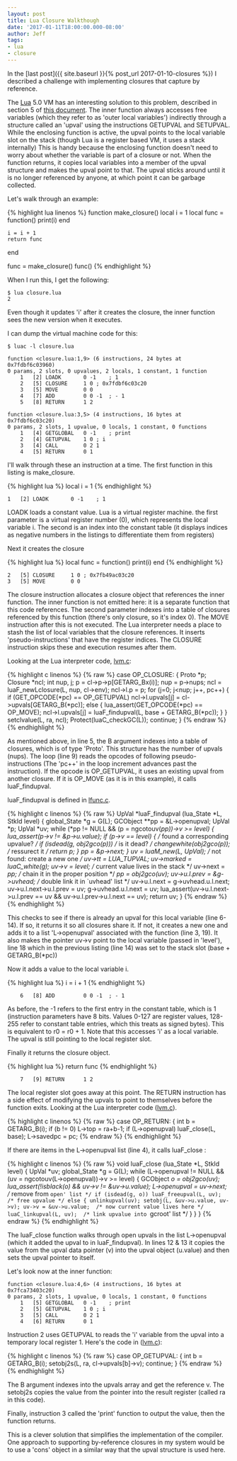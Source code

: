 ```yaml
---
layout: post
title: Lua Closure Walkthough
date: '2017-01-11T18:00:00.000-08:00'
author: Jeff
tags:
- lua
- closure
---
```


In the [last post]({{ site.baseurl }}{% post_url 2017-01-10-closures %}) I described
a challenge with implementing closures that capture by reference.

The [Lua](https://www.lua.org/) 5.0 VM has an interesting solution to this problem,
described in section 5 of [this document](https://www.lua.org/doc/jucs05.pdf).
The inner function always accesses free variables (which they refer to as
'outer local variables') indirectly through a structure called an 'upval' using
the instructions GETUPVAL and SETUPVAL. While the enclosing function is active,
the upval points to the local variable slot on the stack (though Lua is a
register based VM, it uses a stack internally) This is handy because the
enclosing function doesn't need to worry about whether the variable is part of
a closure or not. When the function returns, it copies local variables into a
member of the upval structure and makes the upval point to that. The upval
sticks around until it is no longer referenced by anyone, at which point it can
be garbage collected.

Let's walk through an example:

{% highlight lua linenos %}
function make_closure()
    local i = 1
    local func = function()
        print(i)
    end

    i = i + 1
    return func
end

func = make_closure()
func()
{% endhighlight %}

When I run this, I get the following:

    $ lua closure.lua
    2

Even though it updates 'i' after it creates the closure, the inner function sees the
new version when it executes.

I can dump the virtual machine code for this:

    $ luac -l closure.lua

    function <closure.lua:1,9> (6 instructions, 24 bytes at 0x7fdbf6c03960)
    0 params, 2 slots, 0 upvalues, 2 locals, 1 constant, 1 function
    	1	[2]	LOADK    	0 -1	; 1
    	2	[5]	CLOSURE  	1 0	; 0x7fdbf6c03c20
    	3	[5]	MOVE     	0 0
    	4	[7]	ADD      	0 0 -1	; - 1
    	5	[8]	RETURN   	1 2

    function <closure.lua:3,5> (4 instructions, 16 bytes at 0x7fdbf6c03c20)
    0 params, 2 slots, 1 upvalue, 0 locals, 1 constant, 0 functions
    	1	[4]	GETGLOBAL	0 -1	; print
    	2	[4]	GETUPVAL 	1 0	; i
    	3	[4]	CALL     	0 2 1
    	4	[5]	RETURN   	0 1

I'll walk through these an instruction at a time. The first function in this listing
is make_closure.

{% highlight lua %}
local i = 1
{% endhighlight %}

    1	[2]	LOADK    	0 -1	; 1

LOADK loads a constant value. Lua is a virtual register machine. the first parameter
is a virtual register number (0), which represents the local variable i. The second
is an index into the constant table (it displays indices as negative numbers in the
listings to differentiate them from registers)

Next it creates the closure

{% highlight lua %}
    local func = function()
        print(i)
    end
{% endhighlight %}

    2	[5]	CLOSURE  	1 0	; 0x7fb49ac03c20
    3	[5]	MOVE     	0 0

The closure instruction allocates a closure object that references the inner
function. The inner function is not emitted here: it is a separate function
that this code references. The second parameter indexes into a table of
closures referenced by this function (there's only closure, so it's index 0). The
MOVE instruction after this is not executed. The Lua interpreter needs a place
to stash the list of local variables that the closure references. It inserts
'pseudo-instructions' that have the register indices. The CLOSURE instruction
skips these and execution resumes after them.

Looking at the Lua interpreter code,
[lvm.c](https://github.com/LuaDist/lua/blob/d2e7e7d4d43ff9068b279a617c5b2ca2c2771676/src/lvm.c#L642):

{% highlight c linenos %}
{% raw %}
      case OP_CLOSURE: {
        Proto *p;
        Closure *ncl;
        int nup, j;
        p = cl->p->p[GETARG_Bx(i)];
        nup = p->nups;
        ncl = luaF_newLclosure(L, nup, cl->env);
        ncl->l.p = p;
        for (j=0; j<nup; j++, pc++) {
          if (GET_OPCODE(*pc) == OP_GETUPVAL)
            ncl->l.upvals[j] = cl->upvals[GETARG_B(*pc)];
          else {
            lua_assert(GET_OPCODE(*pc) == OP_MOVE);
            ncl->l.upvals[j] = luaF_findupval(L, base + GETARG_B(*pc));
          }
        }
        setclvalue(L, ra, ncl);
        Protect(luaC_checkGC(L));
        continue;
      }
{% endraw %}
{% endhighlight %}

As mentioned above, in line 5, the B argument indexes into a table
of closures, which is of type 'Proto'. This structure has the number of upvals
(nups). The loop (line 9) reads the opcodes of following pseudo-instructions (The
'pc++' in the loop increment advances past the instruction). If the opcode is
OP_GETUPVAL, it uses an existing upval from another closure. If it is OP_MOVE
(as it is in this example), it calls luaF_findupval.


luaF_findupval is defined in
[lfunc.c](https://github.com/LuaDist/lua/blob/d2e7e7d4d43ff9068b279a617c5b2ca2c2771676/src/lfunc.c#L96).

{% highlight c linenos %}
{% raw %}
UpVal *luaF_findupval (lua_State *L, StkId level) {
  global_State *g = G(L);
  GCObject **pp = &L->openupval;
  UpVal *p;
  UpVal *uv;
  while (*pp != NULL && (p = ngcotouv(*pp))->v >= level) {
    lua_assert(p->v != &p->u.value);
    if (p->v == level) {  /* found a corresponding upvalue? */
      if (isdead(g, obj2gco(p)))  /* is it dead? */
        changewhite(obj2gco(p));  /* ressurect it */
      return p;
    }
    pp = &p->next;
  }
  uv = luaM_new(L, UpVal);  /* not found: create a new one */
  uv->tt = LUA_TUPVAL;
  uv->marked = luaC_white(g);
  uv->v = level;  /* current value lives in the stack */
  uv->next = *pp;  /* chain it in the proper position */
  *pp = obj2gco(uv);
  uv->u.l.prev = &g->uvhead;  /* double link it in `uvhead' list */
  uv->u.l.next = g->uvhead.u.l.next;
  uv->u.l.next->u.l.prev = uv;
  g->uvhead.u.l.next = uv;
  lua_assert(uv->u.l.next->u.l.prev == uv && uv->u.l.prev->u.l.next == uv);
  return uv;
}
{% endraw %}
{% endhighlight %}

This checks to see if there is already an upval for this local variable (line 6-14). If so,
it returns it so all closures share it. If not, it creates a new one and adds
it to a list 'L->openupval' associated with the function (line 3, 19). It also makes the
pointer uv->v point to the local variable (passed in 'level'), line 18 which in the
previous listing (line 14) was set to the stack slot (base + GETARG_B(*pc))

Now it adds a value to the local variable i.

{% highlight lua %}
    i = i + 1
{% endhighlight %}

    	6	[8]	ADD      	0 0 -1	; - 1

As before, the -1 refers to the first entry in the constant table, which is 1
(instruction parameters have 8 bits. Values 0-127 are register values, 128-255
refer to constant table entries, which this treats as signed bytes). This is
equivalent to r0 = r0 + 1. Note that this accesses 'i' as a local variable. The
upval is still pointing to the local register slot.

Finally it returns the closure object.

{% highlight lua %}
    return func
{% endhighlight %}

    	7	[9]	RETURN   	1 2

The local register slot goes away at this point. The RETURN instruction has a
side effect of modifying the upvals to point to themselves before the function
exits. Looking at the Lua interpreter code
([lvm.c](https://github.com/LuaDist/lua/blob/d2e7e7d4d43ff9068b279a617c5b2ca2c2771676/src/lvm.c#L642)).


{% highlight c linenos %}
{% raw %}
   case OP_RETURN: {
     int b = GETARG_B(i);
     if (b != 0) L->top = ra+b-1;
     if (L->openupval) luaF_close(L, base);
     L->savedpc = pc;
{% endraw %}
{% endhighlight %}

If there are items in the L->openupval list (line 4), it calls luaF_close :

{% highlight c linenos %}
{% raw %}
 void luaF_close (lua_State *L, StkId level) {
   UpVal *uv;
   global_State *g = G(L);
   while (L->openupval != NULL && (uv = ngcotouv(L->openupval))->v >= level) {
     GCObject *o = obj2gco(uv);
     lua_assert(!isblack(o) && uv->v != &uv->u.value);
     L->openupval = uv->next;  /* remove from `open' list */
     if (isdead(g, o))
       luaF_freeupval(L, uv);  /* free upvalue */
     else {
       unlinkupval(uv);
       setobj(L, &uv->u.value, uv->v);
       uv->v = &uv->u.value;  /* now current value lives here */
       luaC_linkupval(L, uv);  /* link upvalue into `gcroot' list */
     }
   }
 }
{% endraw %}
{% endhighlight %}

The luaF_close function walks through open upvals in the list L->openupval
(which it added the upval to in luaF_findupval). In lines 12 & 13 it copies
the value from the upval data pointer (v) into the upval object (u.value) and
then sets the upval pointer to itself.

Let's look now at the inner function:

    function <closure.lua:4,6> (4 instructions, 16 bytes at 0x7fca73403c20)
    0 params, 2 slots, 1 upvalue, 0 locals, 1 constant, 0 functions
    	1	[5]	GETGLOBAL	0 -1	; print
    	2	[5]	GETUPVAL 	1 0	; i
    	3	[5]	CALL     	0 2 1
    	4	[6]	RETURN   	0 1

Instruction 2 uses GETUPVAL to reads the 'i' variable from the upval into a
temporary local register 1. Here's the code in
([lvm.c](https://github.com/LuaDist/lua/blob/d2e7e7d4d43ff9068b279a617c5b2ca2c2771676/src/lvm.c#L642)):

{% highlight c linenos %}
{% raw %}
      case OP_GETUPVAL: {
        int b = GETARG_B(i);
        setobj2s(L, ra, cl->upvals[b]->v);
        continue;
      }
{% endraw %}
{% endhighlight %}

The B argument indexes into the upvals array and get the reference v. The setobj2s copies
the value from the pointer into the result register (called ra in this code).

Finally, instruction 3 called the 'print' function to output the value, then the function
returns.

This is a clever solution that simplifies the implementation of the compiler. One approach
to supporting by-reference closures in my system would be to use a 'cons' object in a similar
way that the upval structure is used here.
